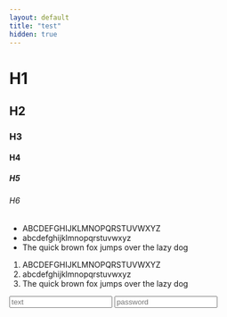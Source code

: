 ```yaml
---
layout: default
title: "test"
hidden: true
---
```


<canvas class="canvas_full"></canvas>

# H1

## H2

### H3

#### H4

##### H5

###### H6

* ABCDEFGHIJKLMNOPQRSTUVWXYZ
* abcdefghijklmnopqrstuvwxyz
* The quick brown fox jumps over the lazy dog

1. ABCDEFGHIJKLMNOPQRSTUVWXYZ
2. abcdefghijklmnopqrstuvwxyz
3. The quick brown fox jumps over the lazy dog

<input type="text" placeholder="text">

<input type="password" placeholder="password">

<div id="editor"></div>

<script src="./js/storage.js"></script>
<script src="./js/highlighter.js"></script>
<script src="./js/core_editor.js"></script>

<script>
const editor = new CoreEditor("#editor", { highlight: true , lang: "glsl" , value: `  // dx: max(X,Y,Z)  //
 // dn: min(X,Y,Z)  //
// dt: |X|+|Y|+|Z| //

if (( (x^y^z)%dx ) == 0)
{ return f(dx)+1.0; }
else 
{ return 0.0; }` });
</script>
